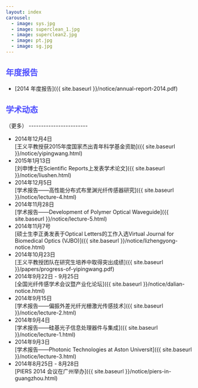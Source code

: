 ```yaml
---
layout: index
carousel: 
  - image: sys.jpg
  - image: superclean_1.jpg
  - image: superclean2.jpg
  - image: pt.jpg
  - image: sg.jpg
---
```


<h2 style="color: #4D4DFF;">年度报告</h2>

+ [2014 年度报告]({{ site.baseurl }}/notice/annual-report-2014.pdf)

<h2 style="color: #4D4DFF;">学术动态</h2>（更多）
------------------------

+ 2014年12月4日<br>
  [王义平教授获2015年度国家杰出青年科学基金资助]({{ site.baseurl }}/notice/yipingwang.html)
+ 2015年1月13日<br>
  [刘申博士在Scientific Reports上发表学术论文]({{ site.baseurl }}/notice/liushen.html)
+ 2014年12月5日<br>
  [学术报告——高性能分布式布里渊光纤传感器研究]({{ site.baseurl }}/notice/lecture-4.html)
+ 2014年11月28日<br>
  [学术报告——Development of Polymer Optical Waveguide]({{ site.baseurl }}/notice/lecture-5.html)
+ 2014年11月7号<br>
  [硕士生李正勇发表于Optical Letters的工作入选Virtual Journal for Biomedical Optics (VJBO)]({{ site.baseurl }}/notice/lizhengyong-notice.html)
+ 2014年10月23日<br>
  [王义平教授团队在研究生培养中取得突出成绩]({{ site.baseurl }}/papers/progress-of-yipingwang.pdf)
+ 2014年9月22日 - 9月25日<br> 
  [全国光纤传感学术会议暨产业化论坛]({{ site.baseurl }}/notice/dalian-notice.html)
+ 2014年9月15日<br>
  [学术报告——偏振外差光纤光栅激光传感技术]({{ site.baseurl }}/notice/lecture-2.html)
+ 2014年9月4日<br>
  [学术报告——硅基光子信息处理器件与集成]({{ site.baseurl }}/notice/lecture-1.html)
+ 2014年9月3日<br>
  [学术报告——Photonic Technologies at Aston Universit]({{ site.baseurl }}/notice/lecture-3.html)
+ 2014年8月25日 - 8月28日<br>
  [PIERS 2014 会议在广州举办]({{ site.baseurl }}/notice/piers-in-guangzhou.html)
